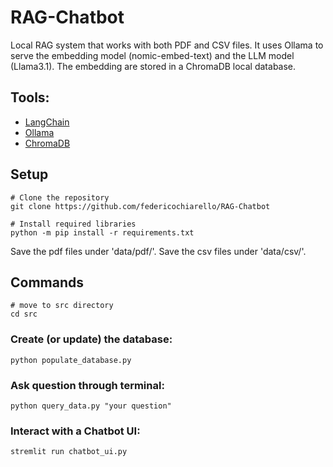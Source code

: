 # RAG-Chatbot

Local RAG system that works with both PDF and CSV files. It uses Ollama to serve the embedding model (nomic-embed-text) and the LLM model (Llama3.1). 
The embedding are stored in a ChromaDB local database.

## Tools:
- [LangChain](https://www.langchain.com/)
- [Ollama](https://ollama.com/)
- [ChromaDB](https://www.trychroma.com/)

## Setup

```
# Clone the repository
git clone https://github.com/federicochiarello/RAG-Chatbot

# Install required libraries
python -m pip install -r requirements.txt
```

Save the pdf files under 'data/pdf/'.
Save the csv files under 'data/csv/'.

## Commands

```
# move to src directory
cd src
```

### Create (or update) the database:
```
python populate_database.py
```

### Ask question through terminal:
```
python query_data.py "your question"
```

### Interact with a Chatbot UI:
```
stremlit run chatbot_ui.py
```
